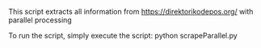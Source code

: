 This script extracts all information from https://direktorikodepos.org/ with parallel processing

To run the script, simply execute the script: python scrapeParallel.py
